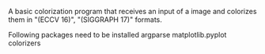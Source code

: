 A basic colorization program that receives an input of a image and colorizes them in "(ECCV 16)", "(SIGGRAPH 17)" formats.

Following packages need to be installed
argparse
matplotlib.pyplot
colorizers
